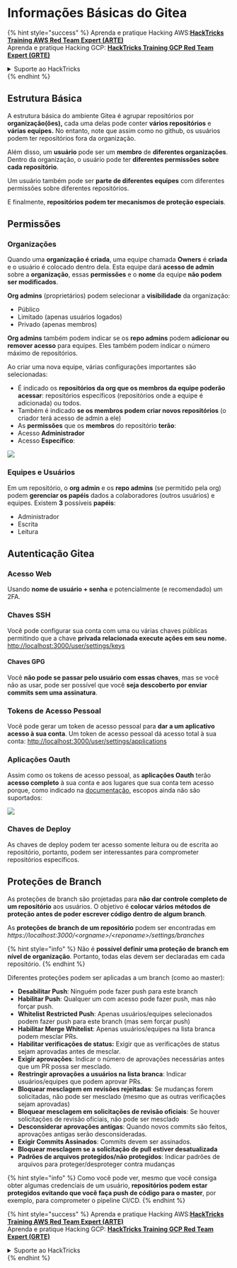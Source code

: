 # Informações Básicas do Gitea

{% hint style="success" %}
Aprenda e pratique Hacking AWS:<img src="../../.gitbook/assets/image (1).png" alt="" data-size="line">[**HackTricks Training AWS Red Team Expert (ARTE)**](https://training.hacktricks.xyz/courses/arte)<img src="../../.gitbook/assets/image (1).png" alt="" data-size="line">\
Aprenda e pratique Hacking GCP: <img src="../../.gitbook/assets/image (2).png" alt="" data-size="line">[**HackTricks Training GCP Red Team Expert (GRTE)**<img src="../../.gitbook/assets/image (2).png" alt="" data-size="line">](https://training.hacktricks.xyz/courses/grte)

<details>

<summary>Suporte ao HackTricks</summary>

* Confira os [**planos de assinatura**](https://github.com/sponsors/carlospolop)!
* **Junte-se ao** 💬 [**grupo do Discord**](https://discord.gg/hRep4RUj7f) ou ao [**grupo do telegram**](https://t.me/peass) ou **siga**-nos no **Twitter** 🐦 [**@hacktricks\_live**](https://twitter.com/hacktricks\_live)**.**
* **Compartilhe truques de hacking enviando PRs para os repositórios do** [**HackTricks**](https://github.com/carlospolop/hacktricks) e [**HackTricks Cloud**](https://github.com/carlospolop/hacktricks-cloud).

</details>
{% endhint %}

## Estrutura Básica

A estrutura básica do ambiente Gitea é agrupar repositórios por **organização(ões),** cada uma delas pode conter **vários repositórios** e **várias equipes.** No entanto, note que assim como no github, os usuários podem ter repositórios fora da organização.

Além disso, um **usuário** pode ser um **membro** de **diferentes organizações**. Dentro da organização, o usuário pode ter **diferentes permissões sobre cada repositório**.

Um usuário também pode ser **parte de diferentes equipes** com diferentes permissões sobre diferentes repositórios.

E finalmente, **repositórios podem ter mecanismos de proteção especiais**.

## Permissões

### Organizações

Quando uma **organização é criada**, uma equipe chamada **Owners** é **criada** e o usuário é colocado dentro dela. Esta equipe dará **acesso de admin** sobre a **organização**, essas **permissões** e o **nome** da equipe **não podem ser modificados**.

**Org admins** (proprietários) podem selecionar a **visibilidade** da organização:

* Público
* Limitado (apenas usuários logados)
* Privado (apenas membros)

**Org admins** também podem indicar se os **repo admins** podem **adicionar ou remover acesso** para equipes. Eles também podem indicar o número máximo de repositórios.

Ao criar uma nova equipe, várias configurações importantes são selecionadas:

* É indicado os **repositórios da org que os membros da equipe poderão acessar**: repositórios específicos (repositórios onde a equipe é adicionada) ou todos.
* Também é indicado **se os membros podem criar novos repositórios** (o criador terá acesso de admin a ele)
* As **permissões** que os **membros** do repositório **terão**:
* Acesso **Administrador**
* Acesso **Específico**:

![](<../../.gitbook/assets/image (118).png>)

### Equipes e Usuários

Em um repositório, o **org admin** e os **repo admins** (se permitido pela org) podem **gerenciar os papéis** dados a colaboradores (outros usuários) e equipes. Existem **3** possíveis **papéis**:

* Administrador
* Escrita
* Leitura

## Autenticação Gitea

### Acesso Web

Usando **nome de usuário + senha** e potencialmente (e recomendado) um 2FA.

### **Chaves SSH**

Você pode configurar sua conta com uma ou várias chaves públicas permitindo que a chave **privada relacionada execute ações em seu nome.** [http://localhost:3000/user/settings/keys](http://localhost:3000/user/settings/keys)

#### **Chaves GPG**

Você **não pode se passar pelo usuário com essas chaves**, mas se você não as usar, pode ser possível que você **seja descoberto por enviar commits sem uma assinatura**.

### **Tokens de Acesso Pessoal**

Você pode gerar um token de acesso pessoal para **dar a um aplicativo acesso à sua conta**. Um token de acesso pessoal dá acesso total à sua conta: [http://localhost:3000/user/settings/applications](http://localhost:3000/user/settings/applications)

### Aplicações Oauth

Assim como os tokens de acesso pessoal, as **aplicações Oauth** terão **acesso completo** à sua conta e aos lugares que sua conta tem acesso porque, como indicado na [documentação](https://docs.gitea.io/en-us/oauth2-provider/#scopes), escopos ainda não são suportados:

![](<../../.gitbook/assets/image (194).png>)

### Chaves de Deploy

As chaves de deploy podem ter acesso somente leitura ou de escrita ao repositório, portanto, podem ser interessantes para comprometer repositórios específicos.

## Proteções de Branch

As proteções de branch são projetadas para **não dar controle completo de um repositório** aos usuários. O objetivo é **colocar vários métodos de proteção antes de poder escrever código dentro de algum branch**.

As **proteções de branch de um repositório** podem ser encontradas em _https://localhost:3000/\<orgname>/\<reponame>/settings/branches_

{% hint style="info" %}
Não é **possível definir uma proteção de branch em nível de organização**. Portanto, todas elas devem ser declaradas em cada repositório.
{% endhint %}

Diferentes proteções podem ser aplicadas a um branch (como ao master):

* **Desabilitar Push**: Ninguém pode fazer push para este branch
* **Habilitar Push**: Qualquer um com acesso pode fazer push, mas não forçar push.
* **Whitelist Restricted Push**: Apenas usuários/equipes selecionados podem fazer push para este branch (mas sem forçar push)
* **Habilitar Merge Whitelist**: Apenas usuários/equipes na lista branca podem mesclar PRs.
* **Habilitar verificações de status:** Exigir que as verificações de status sejam aprovadas antes de mesclar.
* **Exigir aprovações**: Indicar o número de aprovações necessárias antes que um PR possa ser mesclado.
* **Restringir aprovações a usuários na lista branca**: Indicar usuários/equipes que podem aprovar PRs.
* **Bloquear mesclagem em revisões rejeitadas**: Se mudanças forem solicitadas, não pode ser mesclado (mesmo que as outras verificações sejam aprovadas)
* **Bloquear mesclagem em solicitações de revisão oficiais**: Se houver solicitações de revisão oficiais, não pode ser mesclado
* **Desconsiderar aprovações antigas**: Quando novos commits são feitos, aprovações antigas serão desconsideradas.
* **Exigir Commits Assinados**: Commits devem ser assinados.
* **Bloquear mesclagem se a solicitação de pull estiver desatualizada**
* **Padrões de arquivos protegidos/não protegidos**: Indicar padrões de arquivos para proteger/desproteger contra mudanças

{% hint style="info" %}
Como você pode ver, mesmo que você consiga obter algumas credenciais de um usuário, **repositórios podem estar protegidos evitando que você faça push de código para o master**, por exemplo, para comprometer o pipeline CI/CD.
{% endhint %}

{% hint style="success" %}
Aprenda e pratique Hacking AWS:<img src="../../.gitbook/assets/image (1).png" alt="" data-size="line">[**HackTricks Training AWS Red Team Expert (ARTE)**](https://training.hacktricks.xyz/courses/arte)<img src="../../.gitbook/assets/image (1).png" alt="" data-size="line">\
Aprenda e pratique Hacking GCP: <img src="../../.gitbook/assets/image (2).png" alt="" data-size="line">[**HackTricks Training GCP Red Team Expert (GRTE)**<img src="../../.gitbook/assets/image (2).png" alt="" data-size="line">](https://training.hacktricks.xyz/courses/grte)

<details>

<summary>Suporte ao HackTricks</summary>

* Confira os [**planos de assinatura**](https://github.com/sponsors/carlospolop)!
* **Junte-se ao** 💬 [**grupo do Discord**](https://discord.gg/hRep4RUj7f) ou ao [**grupo do telegram**](https://t.me/peass) ou **siga**-nos no **Twitter** 🐦 [**@hacktricks\_live**](https://twitter.com/hacktricks\_live)**.**
* **Compartilhe truques de hacking enviando PRs para os repositórios do** [**HackTricks**](https://github.com/carlospolop/hacktricks) e [**HackTricks Cloud**](https://github.com/carlospolop/hacktricks-cloud).

</details>
{% endhint %}
